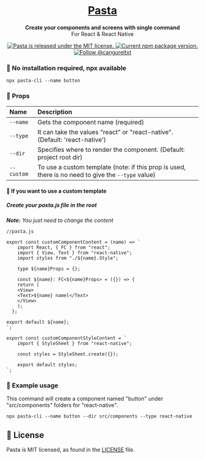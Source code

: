 <h1 align="center">
  <a href="https://reactnative.dev/">
    Pasta
  </a>
</h1>
<p align="center">
  <strong>Create your components and screens with single command</strong><br>
 For React & React Native
</p>

<p align="center">
  <a href="https://github.com/ahmetcangurel/pasta/blob/main/LICENSE">
    <img src="https://img.shields.io/badge/license-MIT-blue.svg" alt="Pasta is released under the MIT license." />
  </a>
  <a href="https://www.npmjs.org/package/pasta-cli">
    <img src="https://img.shields.io/npm/v/pasta-cli?color=brightgreen&label=npm%20package" alt="Current npm package version." />
  </a>
  <a href="https://twitter.com/intent/follow?screen_name=cangureltxt">
    <img src="https://img.shields.io/twitter/follow/reactnative.svg?label=Follow%20@cangureltxt" alt="Follow @cangureltxt" />
  </a>
</p>

### 🚚 No installation required, npx available

```shell
npx pasta-cli --name button
```

### 🎯 Props

| Name       | Description                                                                                        |
| :--------- | :------------------------------------------------------------------------------------------------- |
| `--name`   | Gets the component name (required)                                                                 |
| `--type`   | It can take the values "react" or "react-native". (Default: 'react-native')                        |
| `--dir`    | Specifies where to render the component. (Default: project root dir)                               |
| `--custom` | To use a custom template (note: if this prop is used, there is no need to give the `--type` value) |

#### 🍎 If you want to use a custom template

##### Create your pasta.js file in the root

**_Note:_** _You just need to change the content_

```shell
//pasta.js

export const customComponentContent = (name) => `
    import React, { FC } from "react";
    import { View, Text } from "react-native";
    import styles from "./${name}.Style";

    type ${name}Props = {};

    const ${name}: FC<${name}Props> = ({}) => {
    return (
    <View>
    <Text>${name} namel</Text>
    </View>
    );
  };

export default ${name};
`;

export const customComponentStyleContent = `
    import { StyleSheet } from "react-native";

    const styles = StyleSheet.create({});

    export default styles;
`;
```

### 💎 Example usage

This command will create a component named "button" under "src/components" folders for "react-native".

```shell
npx pasta-cli --name button --dir src/components --type react-native
```

## 📄 License

Pasta is MIT licensed, as found in the [LICENSE][l] file.

[l]: https://github.com/ahmetcangurel/pasta/blob/main/LICENSE
